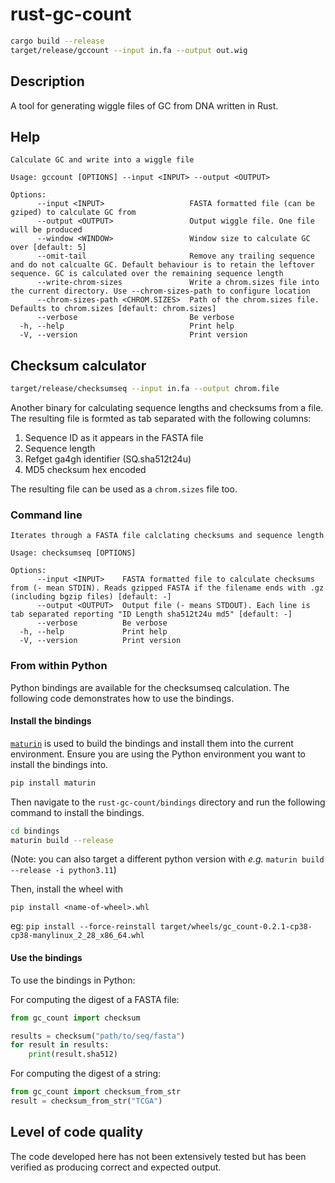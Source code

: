 # rust-gc-count

```bash
cargo build --release
target/release/gccount --input in.fa --output out.wig
```

## Description

A tool for generating wiggle files of GC from DNA written in Rust.

## Help

```
Calculate GC and write into a wiggle file

Usage: gccount [OPTIONS] --input <INPUT> --output <OUTPUT>

Options:
      --input <INPUT>                   FASTA formatted file (can be gziped) to calculate GC from
      --output <OUTPUT>                 Output wiggle file. One file will be produced
      --window <WINDOW>                 Window size to calculate GC over [default: 5]
      --omit-tail                       Remove any trailing sequence and do not calcualte GC. Default behaviour is to retain the leftover sequence. GC is calculated over the remaining sequence length
      --write-chrom-sizes               Write a chrom.sizes file into the current directory. Use --chrom-sizes-path to configure location
      --chrom-sizes-path <CHROM.SIZES>  Path of the chrom.sizes file. Defaults to chrom.sizes [default: chrom.sizes]
      --verbose                         Be verbose
  -h, --help                            Print help
  -V, --version                         Print version
```

## Checksum calculator

```bash
target/release/checksumseq --input in.fa --output chrom.file
```

Another binary for calculating sequence lengths and checksums from a file. The resulting file is formted as tab separated with the following columns:

1. Sequence ID as it appears in the FASTA file
2. Sequence length
3. Refget ga4gh identifier (SQ.sha512t24u)
4. MD5 checksum hex encoded

The resulting file can be used as a `chrom.sizes` file too.

### Command line

```
Iterates through a FASTA file calclating checksums and sequence length

Usage: checksumseq [OPTIONS]

Options:
      --input <INPUT>    FASTA formatted file to calculate checksums from (- mean STDIN). Reads gzipped FASTA if the filename ends with .gz (including bgzip files) [default: -]
      --output <OUTPUT>  Output file (- means STDOUT). Each line is tab separated reporting "ID Length sha512t24u md5" [default: -]
      --verbose          Be verbose
  -h, --help             Print help
  -V, --version          Print version
```

### From within Python
Python bindings are available for the checksumseq calculation. The following code demonstrates how to use the bindings.

#### Install the bindings

[`maturin`](https://github.com/PyO3/maturin) is used to build the bindings and install them into the current environment. Ensure you are using the Python environment you want to install the bindings into.

```bash
pip install maturin
```

Then navigate to the `rust-gc-count/bindings` directory and run the following command to install the bindings.

```bash
cd bindings
maturin build --release
```

(Note: you can also target a different python version with *e.g.* `maturin build --release -i python3.11`)

Then, install the wheel with

```
pip install <name-of-wheel>.whl
```

eg: `pip install --force-reinstall target/wheels/gc_count-0.2.1-cp38-cp38-manylinux_2_28_x86_64.whl`

#### Use the bindings

To use the bindings in Python:

For computing the digest of a FASTA file:

```python
from gc_count import checksum

results = checksum("path/to/seq/fasta")
for result in results:
    print(result.sha512)
```

For computing the digest of a string:

```python
from gc_count import checksum_from_str
result = checksum_from_str("TCGA")
```


## Level of code quality

The code developed here has not been extensively tested but has been verified as producing correct and expected output.
